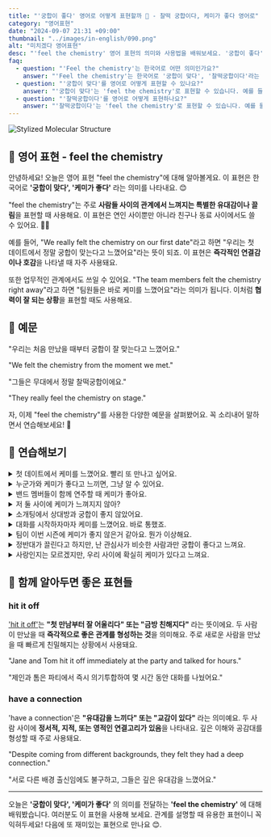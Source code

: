 ```yaml
---
title: "'궁합이 좋다' 영어로 어떻게 표현할까 💞 - 찰떡 궁합이다, 케미가 좋다 영어로"
category: "영어표현"
date: "2024-09-07 21:31 +09:00"
thumbnail: "../images/in-english/090.png"
alt: "미치겠다 영어표현"
desc: "'feel the chemistry' 영어 표현의 의미와 사용법을 배워보세요. '궁합이 좋다', '케미가 좋다'를 영어로 어떻게 표현하면 좋을까요? '우리는 처음 만났을 때부터 궁합이 잘 맞는다고 느꼈어요.', '그들은 무대에서 정말 찰떡궁합이에요.' 등을 영어로 표현하는 법을 배워봅시다. 다양한 예문을 통해서 연습하고 본인의 표현으로 만들어 보세요."
faq:
  - question: "'Feel the chemistry'는 한국어로 어떤 의미인가요?"
    answer: "'Feel the chemistry'는 한국어로 '궁합이 맞다', '찰떡궁합이다'라는 의미를 나타냅니다."
  - question: "'궁합이 맞다'를 영어로 어떻게 표현할 수 있나요?"
    answer: "'궁합이 맞다'는 'feel the chemistry'로 표현할 수 있습니다. 예를 들어, '우리는 처음 만났을 때부터 궁합이 잘 맞는다고 느꼈어요'는 'We felt the chemistry from the moment we met'로 말할 수 있습니다."
  - question: "'찰떡궁합이다'를 영어로 어떻게 표현하나요?"
    answer: "'찰떡궁합이다'는 'feel the chemistry'로 표현할 수 있습니다. 예를 들어, '그들은 무대에서 정말 찰떡궁합이에요'는 'They really feel the chemistry on stage'로 말할 수 있습니다."
---
```


![Stylized Molecular Structure](../images/in-english/090-1.avif)

## 🌟 영어 표현 - feel the chemistry

안녕하세요! 오늘은 영어 표현 "feel the chemistry"에 대해 알아볼게요. 이 표현은 한국어로 **'궁합이 맞다', '케미가 좋다'** 라는 의미를 나타내요. 😊

"feel the chemistry"는 주로 **사람들 사이의 관계에서 느껴지는 특별한 유대감이나 끌림**을 표현할 때 사용해요. 이 표현은 연인 사이뿐만 아니라 친구나 동료 사이에서도 쓸 수 있어요. 💑👫

예를 들어, "We really felt the chemistry on our first date"라고 하면 "우리는 첫 데이트에서 정말 궁합이 맞는다고 느꼈어요"라는 뜻이 되죠. 이 표현은 **즉각적인 연결감이나 호감**을 나타낼 때 자주 사용돼요.

또한 업무적인 관계에서도 쓰일 수 있어요. "The team members felt the chemistry right away"라고 하면 "팀원들은 바로 케미를 느꼈어요"라는 의미가 됩니다. 이처럼 **협력이 잘 되는 상황**을 표현할 때도 사용해요.

<div 
  data-inline-banner="🎉 새해에는 스픽 AI와 함께 영어 공부하자" 
  data-inline-banner-subtext="설날 특별 할인으로 60%할인 + 추가 7만원 할인! (~2/3)" 
  data-inline-banner-link="https://app.usespeak.com/kr-ko/sale/kr-affiliate-special/?ref=engple-inline"
  data-inline-banner-caption="해당 링크를 통해 구매시 일정액의 수수료를 지급받습니다.">
</div>

## 📖 예문

"우리는 처음 만났을 때부터 궁합이 잘 맞는다고 느꼈어요."

"We felt the chemistry from the moment we met."

"그들은 무대에서 정말 찰떡궁합이에요."

"They really feel the chemistry on stage."

자, 이제 "feel the chemistry"를 사용한 다양한 예문을 살펴봤어요. 꼭 소리내어 말하면서 연습해보세요! 🚀

## 💬 연습해보기

<details>
<summary>첫 데이트에서 케미를 느꼈어요. 빨리 또 만나고 싶어요.</summary>
<span>We really felt the chemistry on our first date. I can't wait to see her again.</span>
</details>

<details>
<summary>누군가와 케미가 좋다고 느끼면, 그냥 알 수 있어요.</summary>
<span>When you feel the chemistry with someone, you just know it.</span>
</details>

<details>
<summary>밴드 멤버들이 함께 연주할 때 케미가 좋아요.</summary>
<span>The band members just feel the chemistry when they play together.</span>
</details>

<details>
<summary>저 둘 사이에 케미가 느껴지지 않아?</summary>
<span>Don't you feel the chemistry between those two?</span>
</details>

<details>
<summary>소개팅에서 상대방과 궁합이 좋지 않았어요.</summary>
<span>I didn't feel the chemistry with my blind date. </span>
</details>

<details>
<summary>대화를 시작하자마자 케미를 느꼈어요. 바로 통했죠.</summary>
<span>I felt the chemistry as soon as we started talking. We clicked right away.</span>
</details>

<details>
<summary>팀이 이번 시즌에 케미가 좋지 않은거 같아요. 뭔가 이상해요.</summary>
<span>The team just doesn't feel the chemistry this season. Something's off.</span>
</details>

<details>
<summary>정반대가 끌린다고 하지만, 난 관심사가 비슷한 사람과만 궁합이 좋다고 느껴요.</summary>
<span>They say opposites attract, but I only feel the chemistry with people who <a href="/blog/in-english/248.share/">share</a> my interests.</span>
</details>

<details>
<summary>사랑인지는 모르겠지만, 우리 사이에 확실히 케미가 있다고 느껴요.</summary>
<span>I'm not sure if it's love, but I definitely feel the chemistry between us.</span>
</details>

## 🤝 함께 알아두면 좋은 표현들

### hit it off

['hit it off'](/blog/vocab-1/012.hit-it-off/)는 **"첫 만남부터 잘 어울리다" 또는 "금방 친해지다"** 라는 뜻이에요. 두 사람이 만났을 때 **즉각적으로 좋은 관계를 형성하는 것**을 의미해요. 주로 새로운 사람을 만났을 때 빠르게 친밀해지는 상황에서 사용돼요.

"Jane and Tom hit it off immediately at the party and talked for hours."

"제인과 톰은 파티에서 즉시 의기투합하여 몇 시간 동안 대화를 나눴어요."

### have a connection

'have a connection'은 **"유대감을 느끼다" 또는 "교감이 있다"** 라는 의미예요. 두 사람 사이에 **정서적, 지적, 또는 영적인 연결고리가 있음**을 나타내요. 깊은 이해와 공감대를 형성할 때 주로 사용돼요.

"Despite coming from different backgrounds, they felt they had a deep connection."

"서로 다른 배경 출신임에도 불구하고, 그들은 깊은 유대감을 느꼈어요."

---

오늘은 **'궁합이 맞다', '케미가 좋다'** 의 의미를 전달하는 **'feel the chemistry'** 에 대해 배워봤습니다. 여러분도 이 표현을 사용해 보세요. 관계를 설명할 때 유용한 표현이니 꼭 익혀두세요! 다음에 또 재미있는 표현으로 만나요 😊.
